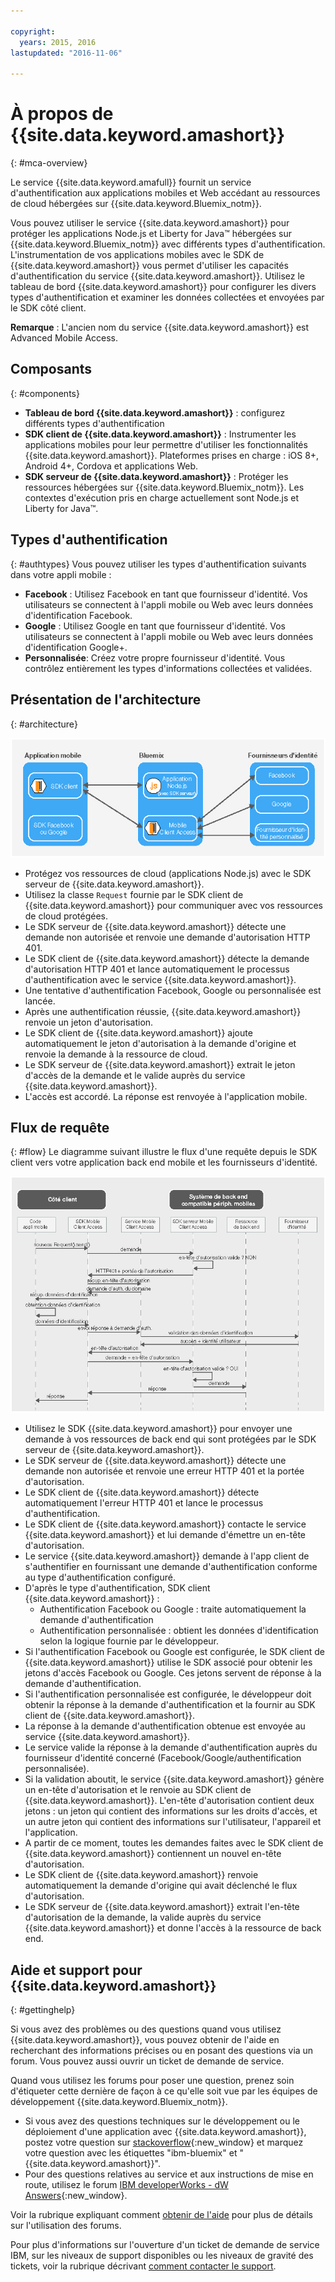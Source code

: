 ```yaml
---

copyright:
  years: 2015, 2016
lastupdated: "2016-11-06"

---
```


# À propos de {{site.data.keyword.amashort}}
{: #mca-overview}


Le service {{site.data.keyword.amafull}} fournit un service d'authentification aux applications mobiles et Web accédant au
ressources de cloud hébergées sur {{site.data.keyword.Bluemix_notm}}.

Vous pouvez utiliser le service {{site.data.keyword.amashort}} pour protéger les applications Node.js et Liberty for Java&trade; hébergées sur {{site.data.keyword.Bluemix_notm}} avec différents types d'authentification. L'instrumentation de vos applications mobiles avec le SDK de {{site.data.keyword.amashort}} vous permet d'utiliser les capacités d'authentification du service {{site.data.keyword.amashort}}. Utilisez le tableau de bord
{{site.data.keyword.amashort}} pour configurer les divers types d'authentification et examiner les données
collectées et envoyées par le SDK côté client.

**Remarque** : L'ancien nom du service {{site.data.keyword.amashort}} est Advanced Mobile Access.

## Composants
{: #components}

* **Tableau de bord {{site.data.keyword.amashort}}** : configurez différents types d'authentification
* **SDK client de {{site.data.keyword.amashort}}** : Instrumenter les applications mobiles pour leur permettre d'utiliser les fonctionnalités {{site.data.keyword.amashort}}. Plateformes
prises en charge : iOS 8+, Android 4+, Cordova et applications Web.
* **SDK serveur de {{site.data.keyword.amashort}}** : Protéger les ressources hébergées sur {{site.data.keyword.Bluemix_notm}}. Les contextes d'exécution pris en charge actuellement sont Node.js et Liberty for Java&trade;.

## Types d'authentification
{: #authtypes}
Vous pouvez utiliser les types d'authentification suivants dans votre appli mobile :
* **Facebook** : Utilisez Facebook en tant que fournisseur d'identité. Vos utilisateurs se connectent à l'appli mobile ou Web avec leurs données d'identification Facebook.
* **Google** : Utilisez Google en tant que fournisseur d'identité. Vos utilisateurs se connectent à l'appli mobile ou Web avec leurs données d'identification Google+.
* **Personnalisée**: Créez votre propre fournisseur d'identité. Vous contrôlez entièrement les types d'informations collectées et validées.

## Présentation de l'architecture
{: #architecture}

![Diagramme de présentation de l'architecture](images/mca-overview.jpg)

* Protégez vos ressources de cloud (applications Node.js) avec le SDK serveur de {{site.data.keyword.amashort}}.
* Utilisez la classe `Request` fournie par le SDK client de {{site.data.keyword.amashort}} pour communiquer avec vos ressources de cloud protégées.
* Le SDK serveur de {{site.data.keyword.amashort}} détecte une demande non autorisée et renvoie une demande d'autorisation HTTP 401.
* Le SDK client de {{site.data.keyword.amashort}} détecte la demande d'autorisation HTTP 401 et lance automatiquement le processus d'authentification
avec le service {{site.data.keyword.amashort}}.
* Une tentative d'authentification Facebook, Google ou personnalisée est lancée.
* Après une authentification réussie, {{site.data.keyword.amashort}} renvoie un jeton d'autorisation.
* Le SDK client de {{site.data.keyword.amashort}} ajoute automatiquement le jeton d'autorisation à la demande d'origine et renvoie la demande à la
ressource de cloud.
* Le SDK serveur de {{site.data.keyword.amashort}} extrait le jeton d'accès de la demande et le valide auprès du service
{{site.data.keyword.amashort}}.
* L'accès est accordé.  La réponse est renvoyée à l'application mobile.

## Flux de requête
{: #flow}
Le diagramme suivant illustre le flux d'une requête depuis le SDK client vers votre application back end
mobile et les fournisseurs d'identité.

![Diagramme de flux de demande](images/mca-sequence-overview.jpg)

* Utilisez le SDK {{site.data.keyword.amashort}} pour envoyer une demande à vos ressources de back end qui sont protégées par le SDK serveur de {{site.data.keyword.amashort}}.
* Le SDK serveur de {{site.data.keyword.amashort}} détecte une demande non autorisée et renvoie une erreur HTTP 401 et la portée d'autorisation.
* Le SDK client de {{site.data.keyword.amashort}} détecte automatiquement l'erreur HTTP 401 et lance le processus d'authentification.
* Le SDK client de {{site.data.keyword.amashort}} contacte le service {{site.data.keyword.amashort}} et lui demande d'émettre un en-tête d'autorisation.
* Le service {{site.data.keyword.amashort}} demande à l'app client de s'authentifier en fournissant une demande d'authentification conforme au type d'authentification configuré.
* D'après le type d'authentification, SDK client {{site.data.keyword.amashort}} :
   * Authentification Facebook ou Google : traite automatiquement la demande d'authentification
   * Authentification personnalisée : obtient les données d'identification selon la logique fournie par le développeur.
* Si l'authentification Facebook ou Google est configurée, le SDK client de {{site.data.keyword.amashort}} utilise le SDK associé pour obtenir les jetons d'accès Facebook ou Google. Ces jetons servent de réponse à la demande d'authentification.
* Si l'authentification personnalisée est configurée, le développeur doit obtenir la réponse à la demande d'authentification et la fournir au SDK client de
{{site.data.keyword.amashort}}.
* La réponse à la demande d'authentification obtenue est envoyée au service {{site.data.keyword.amashort}}.
* Le service valide la réponse à la demande d'authentification auprès du fournisseur d'identité concerné (Facebook/Google/authentification personnalisée).
* Si la validation aboutit, le service {{site.data.keyword.amashort}} génère un en-tête d'autorisation et le renvoie au SDK client de
{{site.data.keyword.amashort}}. L'en-tête d'autorisation contient deux jetons : un jeton qui contient des informations sur les droits d'accès, et un autre jeton qui contient des informations sur l'utilisateur, l'appareil et l'application.
* A partir de ce moment, toutes les demandes faites avec le SDK client de {{site.data.keyword.amashort}} contiennent un nouvel en-tête d'autorisation.
* Le SDK client de {{site.data.keyword.amashort}} renvoie automatiquement la demande d'origine qui avait déclenché le flux d'autorisation.
* Le SDK serveur de {{site.data.keyword.amashort}} extrait l'en-tête d'autorisation de la demande, la valide auprès du service {{site.data.keyword.amashort}} et donne l'accès à la ressource de back end.


## Aide et support pour {{site.data.keyword.amashort}}
{: #gettinghelp}

Si vous avez des problèmes ou des questions quand vous utilisez {{site.data.keyword.amashort}}, vous pouvez obtenir de l'aide en recherchant des informations précises ou en posant des questions via un forum. Vous pouvez aussi ouvrir un ticket de demande de service. 

Quand vous utilisez les forums pour poser une question, prenez soin d'étiqueter cette dernière de façon à ce qu'elle soit vue par les équipes de développement {{site.data.keyword.Bluemix_notm}}.

* Si vous avez des questions techniques sur le développement ou le déploiement d'une application avec {{site.data.keyword.amashort}}, postez votre question sur [stackoverflow](http://stackoverflow.com/search?q={{site.data.keyword.amashort}}+ibm-bluemix){:new_window}  et marquez votre question avec les étiquettes "ibm-bluemix" et "{{site.data.keyword.amashort}}".
* Pour des questions relatives au service et aux instructions de mise en route, utilisez le forum [IBM developerWorks - dW Answers](https://developer.ibm.com/answers/search.html?f=&type=question&redirect=search%2Fsearch&sort=relevance&q=mobile+client+access%20%2B[bluemix]){:new_window}. 

Voir la rubrique expliquant comment [obtenir de l'aide](https://www.{DomainName}/docs/support/index.html#getting-help) pour plus de détails sur l'utilisation des forums.

Pour plus d'informations sur l'ouverture d'un ticket de demande de service IBM, sur les niveaux de support disponibles ou les niveaux de gravité des tickets, voir la rubrique décrivant [comment contacter le support](https://www.{DomainName}/docs/support/index.html#contacting-support).

